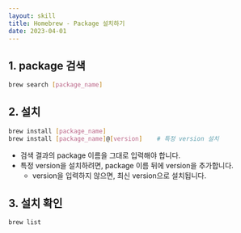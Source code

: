 ```yaml
---
layout: skill
title: Homebrew - Package 설치하기
date: 2023-04-01
---
```





## 1. package 검색

```sh
brew search [package_name]
```


## 2. 설치

```sh
brew install [package_name]
brew install [package_name]@[version]    # 특정 version 설치
```
- 검색 결과의 package 이름을 그대로 입력해야 합니다.
- 특정 version을 설치하려면, package 이름 뒤에 version을 추가합니다.
    - version을 입력하지 않으면, 최신 version으로 설치됩니다.


## 3. 설치 확인

```sh
brew list
```
